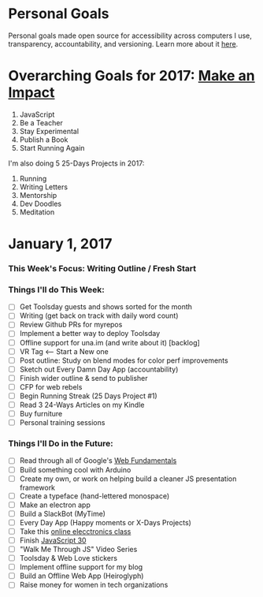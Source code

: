 Personal Goals
==============

Personal goals made open source for accessibility across computers I use, transparency, accountability, and versioning. Learn more about it [here](http://una.im/personal-goals-guide).

# Overarching Goals for 2017: [Make an Impact](http://una.im/2016-review/)
1. JavaScript
2. Be a Teacher
3. Stay Experimental
4. Publish a Book
5. Start Running Again

I'm also doing 5 25-Days Projects in 2017:

1. Running
2. Writing Letters
3. Mentorship
4. Dev Doodles
5. Meditation

# January 1, 2017

### This Week's Focus: Writing Outline / Fresh Start

### Things I'll do This Week:

- [ ] Get Toolsday guests and shows sorted for the month
- [ ] Writing (get back on track with daily word count)
- [ ] Review Github PRs for myrepos
- [ ] Implement a better way to deploy Toolsday
- [ ] Offline support for una.im (and write about it) [backlog]
- [ ] VR Tag <-- Start a New one
- [ ] Post outline: Study on blend modes for color perf improvements
- [ ] Sketch out Every Damn Day App (accountability)
- [ ] Finish wider outline & send to publisher
- [ ] CFP for web rebels
- [ ] Begin Running Streak (25 Days Project #1)
- [ ] Read 3 24-Ways Articles on my Kindle
- [ ] Buy furniture
- [ ] Personal training sessions

### Things I'll Do in the Future:

- [ ] Read through all of Google's [Web Fundamentals](https://developers.google.com/web/fundamentals/)
- [ ] Build something cool with Arduino
- [ ] Create my own, or work on helping build a cleaner JS presentation framework
- [ ] Create a typeface (hand-lettered monospace)
- [ ] Make an electron app
- [ ] Build a SlackBot (MyTime)
- [ ] Every Day App (Happy moments or X-Days Projects)
- [ ] Take this [online elecctronics class](http://www.instructables.com/class/Electronics-Class/)
- [ ] Finish [JavaScript 30](https://javascript30.com/)
- [ ] "Walk Me Through JS" Video Series
- [ ] Toolsday & Web Love stickers
- [ ] Implement offline support for my blog
- [ ] Build an Offline Web App (Heiroglyph)
- [ ] Raise money for women in tech organizations